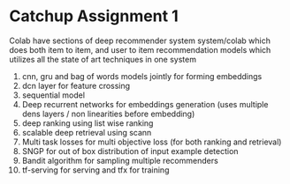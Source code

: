 # Catchup Assignment 1

Colab have sections of deep recommender system system/colab which does both item to item, and user to item recommendation  models
which utilizes all the state of art techniques in one system

1. cnn, gru and bag of words models jointly for forming embeddings
2. dcn layer for  feature crossing
3. sequential model 
4. Deep recurrent networks for embeddings generation (uses multiple dens layers / non linearities before embedding)
5. deep ranking using list wise ranking 
6. scalable deep retrieval using scann
7. Multi task losses for multi objective loss (for both ranking and retrieval)
8. SNGP for out of box distribution of input example detection
9. Bandit algorithm for sampling multiple recommenders
10. tf-serving for serving and tfx for training 

